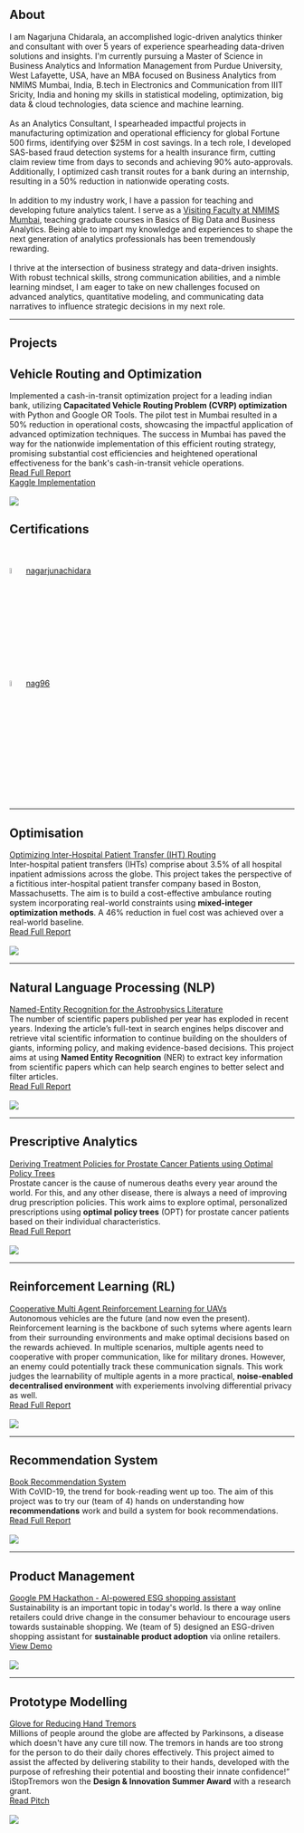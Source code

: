 ## About

I am Nagarjuna Chidarala, an accomplished logic-driven analytics thinker and consultant with over 5 years of experience spearheading data-driven solutions and insights. I'm currently pursuing a Master of Science in Business Analytics and Information Management from Purdue University, West Lafayette, USA, have an MBA focused on Business Analytics from NMIMS Mumbai, India, B.tech in Electronics and Communication from IIIT Sricity, India and honing my skills in statistical modeling, optimization, big data & cloud technologies, data science and machine learning.
<br><br>
As an Analytics Consultant, I spearheaded impactful projects in manufacturing optimization and operational efficiency for global Fortune 500 firms, identifying over $25M in cost savings. In a tech role, I developed SAS-based fraud detection systems for a health insurance firm, cutting claim review time from days to seconds and achieving 90% auto-approvals. Additionally, I optimized cash transit routes for a bank during an internship, resulting in a 50% reduction in nationwide operating costs.
<br><br>
In addition to my industry work, I have a passion for teaching and developing future analytics talent. I serve as a [Visiting Faculty at NMIMS Mumbai](https://online.nmims.edu/faculty/prof-nagarjuna-chidarala/), teaching graduate courses in Basics of Big Data and Business Analytics. Being able to impart my knowledge and experiences to shape the next generation of analytics professionals has been tremendously rewarding.
<br><br>
I thrive at the intersection of business strategy and data-driven insights. With robust technical skills, strong communication abilities, and a nimble learning mindset, I am eager to take on new challenges focused on advanced analytics, quantitative modeling, and communicating data narratives to influence strategic decisions in my next role.
<!--I am proud to have two awards instituted in my name: the "Rachit Shrachi Jain Full Attendance Award" for not taking a single leave in 13 years of school, and the "[Rachit Jain Award for All-Round Excellence](https://www.hindustantimes.com/ht-school/delhi-school-events-new-era-public-holds-honours-ceremony/story-vjgvxNebhtel5KqC04KgBK.html)" for demonstrating immense dedication and perseverance with utmost humility. 
<br><br>
I believe in the importance of continuous learning and pushing the boundaries of knowledge for personal and professional growth. I envision myself to be a leader bringing tangible positive impact through my work in a future where data will rule and analytics will be mainstream.-->

---

## Projects

## Vehicle Routing and Optimization

<!--[Making Graphs Accessible - Creating Tabular Data from Graph Images](https://rachit-0032.github.io/hands-on-DL)
<br>-->
Implemented a cash-in-transit optimization project for a leading indian bank, utilizing **Capacitated Vehicle Routing Problem (CVRP) optimization** with Python and Google OR Tools. The pilot test in Mumbai resulted in a 50% reduction in operational costs, showcasing the impactful application of advanced optimization techniques. The success in Mumbai has paved the way for the nationwide implementation of this efficient routing strategy, promising substantial cost efficiencies and heightened operational effectiveness for the bank's cash-in-transit vehicle operations.
<br>
[Read Full Report](https://medium.com/@nag96.chidara/capacitated-vehicle-routing-problem-cvrp-optimization-using-google-or-tools-and-python-7848fb5ffd16)
<br>
[Kaggle Implementation](https://www.kaggle.com/code/arjunanc/vehicle-routing-problem-cvrp-using-google-or-tools)
<br><br>
<img src="https://github.com/rachit-0032/hands-on-DL/blob/main/15S04_Model_Pipeline.png?raw=true"/>

## Certifications
<br><br>
    <img src="images/linkedin_logo.png?raw=true" width="5%" height="5%"/>
    <a href="https://www.linkedin.com/in/nagarjunachidara/">nagarjunachidara</a> 
    <br>
    <img src="images/github_logo.png?raw=true" width="5%" height="5%"/>
    <a href="https://github.com/nag96/">nag96</a> 
    <br>
    <br>
<!-- **Automated Categorization of Scanned Documents in a PDF docket**
<br>
Even in today's increasingly digitised world, many organisations still rely on manual verification of documents. While a manual check could be necessary for a authorisation stand-point, the process can be immensely assisted by using technology to categorize the documents in their particular categories as an initial, highly accurate, run which could be verified by a human. We (team of 2), as part of MIT MBAN Capstone Project, are using **multi-modal** text and vision based approach towards buidling a generalized capability that could support this work for **Wolters Kluwer**. 
<br>
I am currently working on this project...
<br> -->

---

## Optimisation

[Optimizing Inter-Hospital Patient Transfer (IHT) Routing](https://rachit-0032.github.io/Patient-Transfer-Optimization)
<br>
Inter-hospital patient transfers (IHTs) comprise about 3.5% of all hospital inpatient admissions across the globe. This project takes the perspective of a fictitious inter-hospital patient transfer company based in Boston, Massachusetts. The aim is to build a cost-effective ambulance routing system incorporating real-world constraints using **mixed-integer optimization methods**. A 46% reduction in fuel cost was achieved over a real-world baseline.
<br>
[Read Full Report](https://github.com/rachit-0032/Patient-Transfer-Optimization/blob/main/Reports/Submission/Optimization_Final_Report.pdf)
<br><br>
<img src="https://github.com/rachit-0032/Patient-Transfer-Optimization/blob/main/Reports/Submission/15093_Poster_Image.png?raw=true"/>

---

## Natural Language Processing (NLP)

[Named-Entity Recognition for the Astrophysics Literature](https://rachit-0032.github.io/WIESP-NER)
<br>
The number of scientific papers published per year has exploded in recent years. Indexing the article’s full-text in search engines helps discover and retrieve vital scientific information to continue building on the shoulders of giants, informing policy, and making evidence-based decisions. This project aims at using **Named Entity Recognition** (NER) to extract key information from scientific papers which can help search engines to better select and filter articles.
<br>
[Read Full Report](https://github.com/rachit-0032/WIESP-NER/blob/main/Project%20NER%20PPT.pdf)
<br><br>
<img src="https://github.com/rachit-0032/WIESP-NER/blob/main/Project%20NER%20-%20Rachit%20%26%20Anshul%20-%20Poster.png?raw=true"/>

---

## Prescriptive Analytics

[Deriving Treatment Policies for Prostate Cancer Patients using Optimal Policy Trees](https://github.com/rachit-0032/Optimal-Treatment-Assignment/blob/main/reports/Submission/15095_Rachit_Moritz_Project_Report.pdf)
<br>
Prostate cancer is the cause of numerous deaths every year around the world. For this, and any other disease, there is always a need of improving drug prescription policies. This work aims to explore optimal, personalized prescriptions using **optimal policy trees** (OPT) for prostate cancer patients based on their individual characteristics.
<br>
[Read Full Report](https://github.com/rachit-0032/Optimal-Treatment-Assignment/blob/main/reports/Submission/15095_Rachit_Moritz_Project_Report.pdf)
<br><br>
<img src="https://github.com/rachit-0032/Optimal-Treatment-Assignment/blob/main/results/images/OPT_All_DM.png?raw=true"/>

---

## Reinforcement Learning (RL)

[Cooperative Multi Agent Reinforcement Learning for UAVs](https://rachit-0032.github.io/deeprl)
<br>
Autonomous vehicles are the future (and now even the present). Reinforcement learning is the backbone of such sytems where agents learn from their surrounding environments and make optimal decisions based on the rewards achieved. In multiple scenarios, multiple agents need to cooperative with proper communication, like for military drones. However, an enemy could potentially track these communication signals. This work judges the learnability of multiple agents in a more practical, **noise-enabled decentralised environment** with experiements involving differential privacy as well.
<br>
[Read Full Report](https://github.com/rachit-0032/deeprl/blob/main/BTP_Final_Report_Rachit.pdf)
<br><br>
<img src="https://github.com/rachit-0032/deeprl/blob/main/RL_Results.png?raw=true"/>


---

## Recommendation System

[Book Recommendation System](https://rachit-0032.github.io/Book-Recommendation-System)
<br>
With CoVID-19, the trend for book-reading went up too. The aim of this project was to try our (team of 4) hands on understanding how **recommendations** work and build a system for book recommendations.
<br>
[Read Full Report](https://github.com/rachit-0032/Book-Recommendation-System/blob/main/Reports/Submission/15072_Team_Decomposers_Project_Report.pdf)
<br><br>
<img src="https://github.com/rachit-0032/Book-Recommendation-System/blob/main/Reports/Recommendation_Results.png?raw=true"/>


---

## Product Management

[Google PM Hackathon - AI-powered ESG shopping assistant](https://www.youtube.com/watch?v=44KV3NpMTzs)
<br>
Sustainability is an important topic in today's world. Is there a way online retailers could drive change in the consumer behaviour to encourage users towards sustainable shopping. We (team of 5) designed an ESG-driven shopping assistant for **sustainable product adoption** via online retailers.
<br>
[View Demo](https://www.youtube.com/watch?v=44KV3NpMTzs)
<br><br>
<img src="https://github.com/rachit-0032/come-on-e/blob/main/Come-on-E.png?raw=true"/>

---

## Prototype Modelling

[Glove for Reducing Hand Tremors](https://rachit-0032.github.io/iStopTremors)
<br>
Millions of people around the globe are affected by Parkinsons, a disease which doesn't have any cure till now. The tremors in hands are too strong for the person to do their daily chores effectively. This project aimed to assist the affected by delivering stability to their hands, developed with the purpose of refreshing their potential and boosting their innate confidence!” iStopTremors won the **Design & Innovation Summer Award** with a research grant.
<br>
[Read Pitch](https://github.com/rachit-0032/iStopTremors/blob/main/iStopTremors%20Long%20Pitch.pdf)
<br><br>
<img src="https://github.com/rachit-0032/iStopTremors/blob/main/DISA%202019%20-%20Hand%20Glove%20Prototype.png?raw=true"/>



